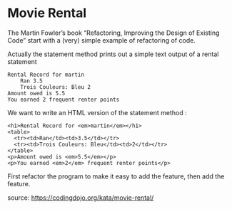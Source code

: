 # Movie Rental

The Martin Fowler’s book “Refactoring, Improving the Design of Existing Code” start with a (very) simple example of refactoring of code.

Actually the statement method prints out a simple text output of a rental statement

```
Rental Record for martin
    Ran 3.5
    Trois Couleurs: Bleu 2
Amount owed is 5.5
You earned 2 frequent renter points
```

We want to write an HTML version of the statement method :

```
<h1>Rental Record for <em>martin</em></h1>
<table>
  <tr><td>Ran</td><td>3.5</td></tr>
  <tr><td>Trois Couleurs: Bleu</td><td>2</td></tr>
</table>
<p>Amount owed is <em>5.5</em></p>
<p>You earned <em>2</em> frequent renter points</p>
```

First refactor the program to make it easy to add the feature, then add the feature.

source: https://codingdojo.org/kata/movie-rental/